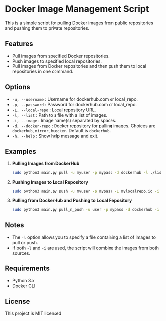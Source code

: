 # Docker Image Management Script

This is a simple script for pulling Docker images from public repositories and pushing them to private repositories.

## Features

- Pull images from specified Docker repositories.
- Push images to specified local repositories.
- Pull images from Docker repositories and then push them to local repositories in one command.

## Options

- `-u, --username` : Username for dockerhub.com or local_repo.
- `-p, --password` : Password for dockerhub.com or local_repo.
- `-L, --local-repo` : Local repository URL.
- `-l, --list` : Path to a file with a list of images.
- `-i, --image` : Image name(s) separated by spaces.
- `-d, --docker-repo` : Docker repository for pulling images. Choices are `dockerhub`, `mirror`, `huecker`. Default is `dockerhub`.
- `-h, --help` : Show help message and exit.

## Examples

1. **Pulling Images from DockerHub**
    ```sh
    sudo python3 main.py pull -u myuser -p mypass -d dockerhub -l ./list.txt
    ```

2. **Pushing Images to Local Repository**
    ```sh
    sudo python3 main.py push -u myuser -p mypass -L mylocalrepo.io -i nginx
    ```

3. **Pulling from DockerHub and Pushing to Local Repository**
    ```sh
    sudo python3 main.py pull_n_push -u user -p mypass -d dockerhub -i nginx
    ```

## Notes

- The `-l` option allows you to specify a file containing a list of images to pull or push.
- If both `-l` and `-i` are used, the script will combine the images from both sources.

## Requirements

- Python 3.x
- Docker CLI

## License

This project is MIT licensed 
